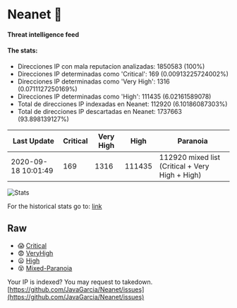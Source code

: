 # Neanet :hocho:
#### Threat intelligence feed
#### The stats:

- Direcciones IP con mala reputacion analizadas: 1850583 (100%)
- Direcciones IP determinadas como 'Critical':  169 (0.00913225724002%)
- Direcciones IP determinadas como 'Very High':  1316 (0.0711127250169%)
- Direcciones IP determinadas como 'High':  111435 (6.02161589078)
- Total de direcciones IP indexadas en Neanet:  112920 (6.10186087303%)
- Total de direcciones IP descartadas en Neanet:  1737663 (93.898139127%)

| Last Update | Critical | Very High | High | Paranoia |
| --- | --- | --- | --- | --- |
| 2020-09-18 10:01:49 | 169 | 1316 | 111435 | 112920 mixed list (Critical + Very High + High)|

![Stats](https://docs.google.com/spreadsheets/d/e/2PACX-1vSnaNMIXVabIpDJjufMlzH7poXnshF3mgd8Is1g9ytUEzVsP5my4Trn8f-xkoLLQ38xpL3HtmUexLo6/pubchart?oid=501124687&format=image)

For the historical stats go to: [link](/stats.csv)
## Raw
- :scream: [Critical](https://raw.githubusercontent.com/JavaGarcia/Neanet/master/blacklists/neanet_critical.txt)
- :fearful: [VeryHigh](https://raw.githubusercontent.com/JavaGarcia/Neanet/master/blacklists/neanet_veryHigh.txtt)
- :frowning: [High](https://raw.githubusercontent.com/JavaGarcia/Neanet/master/blacklists/neanet_high.txt)
- :dizzy_face: [Mixed-Paranoia](https://raw.githubusercontent.com/JavaGarcia/Neanet/master/blacklists/neanet_all.txt)


Your IP is indexed? You may request to takedown. [https://github.com/JavaGarcia/Neanet/issues](https://github.com/JavaGarcia/Neanet/issues)









































































































































































































































































































































































































































































































































































































































































































































































































































































































